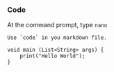 ### Code

At the command prompt, type `nano`

``Use `code` in you markdown file.``

    void main (List<String> args) {
        print("Hello World");
    }
